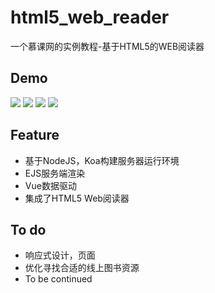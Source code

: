 # html5_web_reader
一个慕课网的实例教程-基于HTML5的WEB阅读器

## Demo
![](https://github.com/littlewin-wang/html5_web_reader/blob/master/preview/index.png?raw=true)
![](https://github.com/littlewin-wang/html5_web_reader/blob/master/preview/bookshelf.png?raw=true)
![](https://github.com/littlewin-wang/html5_web_reader/blob/master/preview/rank.png?raw=true)
![](https://github.com/littlewin-wang/html5_web_reader/blob/master/preview/user-info.png?raw=true)

## Feature

- 基于NodeJS，Koa构建服务器运行环境
- EJS服务端渲染
- Vue数据驱动
- 集成了HTML5 Web阅读器

## To do

- 响应式设计，页面
- 优化寻找合适的线上图书资源
- To be continued
